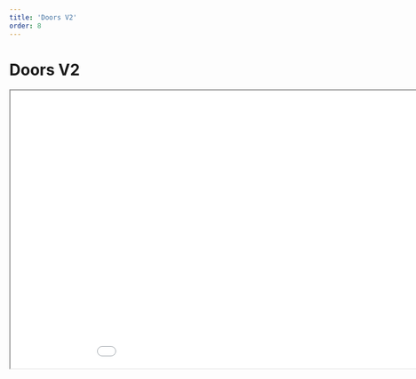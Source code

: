 ```yaml
---
title: 'Doors V2'
order: 8
---
```

<html>
  <head>
    <title>Doors V2</title>
  </head>
  <body>
    <h1>Doors V2</h1>
    <iframe src="/2022_01_25_doors_v2.pdf#toolbar=0" width="1000px" height="500px">
    </iframe>
  </body>
</html>